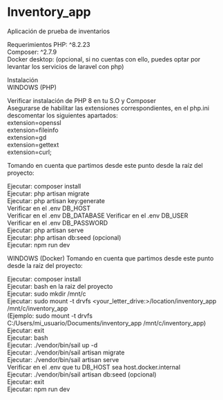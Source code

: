 # Inventory_app
Aplicación de prueba de inventarios


Requerimientos
PHP: ^8.2.23  
Composer: ^2.7.9  
Docker desktop: (opcional, si no cuentas con ello, puedes optar por levantar los servicios de laravel con php)  

Instalación  
WINDOWS (PHP)  

Verificar instalación de PHP 8 en tu S.O y Composer  
Asegurarse de habilitar las extensiones correspondientes, en el php.ini descomentar los siguientes apartados:  
extension=openssl  
extension=fileinfo  
extension=gd  
extension=gettext  
extension=curl;  

Tomando en cuenta que partimos desde este punto desde la raíz del proyecto:  

Ejecutar: composer install  
Ejecutar: php artisan migrate  
Ejecutar: php artisan key:generate  
Verificar en el .env DB_HOST  
Verificar en el .env DB_DATABASE 
Verificar en el .env DB_USER  
Verificar en el .env DB_PASSWORD  
Ejecutar: php artisan serve  
Ejecutar: php artisan db:seed (opcional)  
Ejecutar: npm run dev  


WINDOWS (Docker) <Recomendado>
Tomando en cuenta que partimos desde este punto desde la raíz del proyecto:  

Ejecutar: composer install  
Ejecutar: bash en la raiz del proyecto  
Ejecutar: sudo mkdir /mnt/c  
Ejecutar: sudo mount -t drvfs <your_letter_drive:>/location/inventory_app /mnt/c/inventory_app  
(Ejemplo: sudo mount -t drvfs C:/Users/mi_usuario/Documents/inventory_app /mnt/c/inventory_app)  
Ejecutar: exit    
Ejecutar: bash  
Ejecutar: ./vendor/bin/sail up -d  
Ejecutar: ./vendor/bin/sail artisan migrate  
Ejecutar: ./vendor/bin/sail artisan serve  
Verificar en el .env que tu DB_HOST sea host.docker.internal  
Ejecutar: ./vendor/bin/sail artisan db:seed (opcional)  
Ejecutar: exit  
Ejecutar: npm run dev  